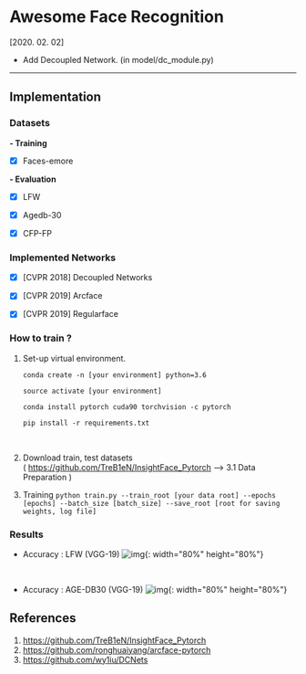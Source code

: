 # Awesome Face Recognition

[2020. 02. 02] 

* Add Decoupled Network. (in model/dc_module.py)

---



## Implementation 

### Datasets

**- Training**
- [x] Faces-emore

  

**- Evaluation**
- [x] LFW
- [x] Agedb-30
- [x] CFP-FP



### Implemented Networks

- [x] [CVPR 2018] Decoupled Networks
- [x] [CVPR 2019] Arcface 
- [x] [CVPR 2019] Regularface



### How to train ?

1. Set-up virtual environment.  

   ```
   conda create -n [your environment] python=3.6
   
   source activate [your environment]
   
   conda install pytorch cuda90 torchvision -c pytorch
   
   pip install -r requirements.txt
   ```

   ​    
   

2. Download train, test datasets  
   ( https://github.com/TreB1eN/InsightFace_Pytorch —> 3.1 Data Preparation )   

3. Training 
   `python train.py --train_root [your data root] --epochs [epochs] --batch_size [batch_size] --save_root [root for saving weights, log file]`



### Results

* Accuracy : LFW  (VGG-19)
  ![img]("./images/lfw-test.png"){: width="80%" height="80%"}  

​    


* Accuracy : AGE-DB30 (VGG-19)
  ![img]("./images/agedb30-test.png"){: width="80%" height="80%"} 









## References

1. <https://github.com/TreB1eN/InsightFace_Pytorch>
2. https://github.com/ronghuaiyang/arcface-pytorch
3. https://github.com/wy1iu/DCNets

